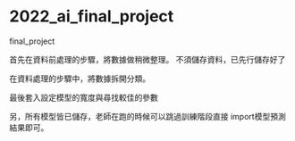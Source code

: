 # 2022_ai_final_project
final_project

首先在資料前處理的步驟，將數據做稍微整理。
不須儲存資料，已先行儲存好了

在資料處理的步驟中，將數據拆開分類。

最後套入設定模型的寬度與尋找較佳的參數


另，所有模型皆已儲存，老師在跑的時候可以跳過訓練階段直接
import模型預測結果即可。
